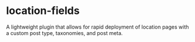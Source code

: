 # location-fields
A lightweight plugin that allows for rapid deployment of location pages with a custom post type, taxonomies, and post meta.
